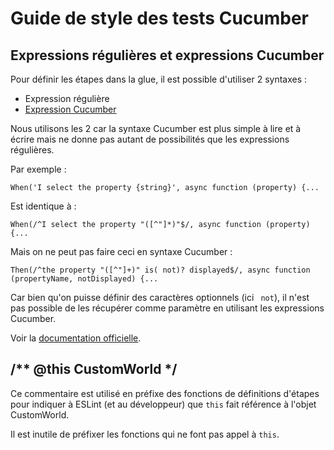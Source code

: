 # Guide de style des tests Cucumber

## Expressions régulières et expressions Cucumber

Pour définir les étapes dans la glue, il est possible d'utiliser 2 syntaxes :
* Expression régulière
* [Expression Cucumber](https://cucumber.io/docs/cucumber/cucumber-expressions/)

Nous utilisons les 2 car la syntaxe Cucumber est plus simple à lire et à écrire mais ne donne pas autant de possibilités que les expressions régulières.

Par exemple :

    When('I select the property {string}', async function (property) {...

Est identique à :

    When(/^I select the property "([^"]*)"$/, async function (property) {...

Mais on ne peut pas faire ceci en syntaxe Cucumber :

    Then(/^the property "([^"]+)" is( not)? displayed$/, async function (propertyName, notDisplayed) {...

Car bien qu'on puisse définir des caractères optionnels (ici ` not`), il n'est pas possible de les récupérer comme paramètre en utilisant les expressions Cucumber.

Voir la [documentation officielle](https://cucumber.io/docs/cucumber/cucumber-expressions/).

## /** @this CustomWorld */

Ce commentaire est utilisé en préfixe des fonctions de définitions d'étapes pour indiquer à ESLint (et au développeur) que `this` fait référence à l'objet CustomWorld.

Il est inutile de préfixer les fonctions qui ne font pas appel à `this`.
